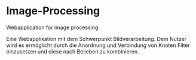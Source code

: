 # Image-Processing
Webapplication for image processing

Eine Webapplikation mit dem Schwerpunkt Bildverarbeitung. 
Dem Nutzer wird es ermöglicht durch die Anordnung 
und Verbindung von Knoten Filter einzusetzen und diese 
nach Belieben zu kombinieren.
